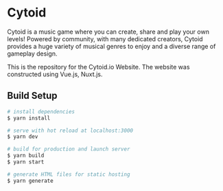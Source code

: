# Cytoid

Cytoid is a music game where you can create, share and play your own levels!
Powered by community, with many dedicated creators, Cytoid provides a huge
variety of musical genres to enjoy and a diverse range of gameplay design.

This is the repository for the Cytoid.io Website.
The website was constructed using Vue.js, Nuxt.js.

## Build Setup

``` bash
# install dependencies
$ yarn install

# serve with hot reload at localhost:3000
$ yarn dev

# build for production and launch server
$ yarn build
$ yarn start

# generate HTML files for static hosting
$ yarn generate
```
